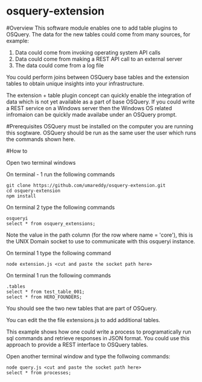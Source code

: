 # osquery-extension
#Overview
This software module enables one to add table plugins to OSQuery. The data for the new tables could come from many sources, for example:
1. Data could come from invoking operating system API calls
2. Data could come from making a REST API call to an external server
3. The data could come from a log file

You could perform joins between OSQuery base tables and the extension tables to obtain unique insights into your infrastructure.

The extension + table plugin concept can quickly enable the integration of data which is not yet available as a part of base OSQuery. If you could write a REST service on a Windows server then the Windows OS related infromaion can be quickly made availabe under an OSQuery prompt.

#Prerequisites
OSQuery must be installed on the computer you are running this sogtware. OSQuery should be run as the same user the user which runs the commands shown here.

#How to

Open two terminal windows

On terminal - 1 run the following commands
```
git clone https://github.com/umareddy/osquery-extension.git
cd osquery-extension
npm install
```
On terminal 2 type the following commands
```
osqueryi
select * from osquery_extensions;
```
Note the value in the path column (for the row where name = 'core'), this is the UNIX Domain socket to use to communicate with this osqueryi instance.

On terminal 1 type the following command

```
node extension.js <cut and paste the socket path here>
```

On terminal 1 run the following commands

```
.tables
select * from test_table_001;
select * from HERO_FOUNDERS;
```

You should see the two new tables that are part of OSQuery.

You can edit the the file extensions.js to add additional tables.

This example shows how one could write a process to programatically run sql commands and retrieve responses in JSON format. You could use this approach to provide a REST interface to OSQuery tables.

Open another terminal window and type the follwoing commands:

```
node query.js <cut and paste the socket path here>
select * from processes;
```

